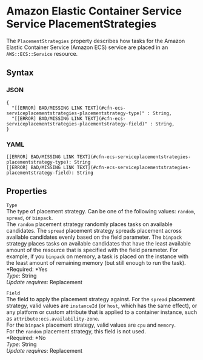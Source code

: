 # Amazon Elastic Container Service Service PlacementStrategies<a name="aws-properties-ecs-service-placementstrategies-placementstrategy"></a>

The `PlacementStrategies` property describes how tasks for the Amazon Elastic Container Service \(Amazon ECS\) service are placed in an `AWS::ECS::Service` resource\.

## Syntax<a name="w3ab2c21c14d673b5"></a>

### JSON<a name="aws-properties-ecs-serviceplacementstrategies-placementstrategy-syntax.json"></a>

```
{
  "[[ERROR] BAD/MISSING LINK TEXT](#cfn-ecs-serviceplacementstrategies-placementstrategy-type)" : String,
  "[[ERROR] BAD/MISSING LINK TEXT](#cfn-ecs-serviceplacementstrategies-placementstrategy-field)" : String,
}
```

### YAML<a name="aws-properties-ecs-serviceplacementstrategies-placementstrategy-syntax.yaml"></a>

```
[[ERROR] BAD/MISSING LINK TEXT](#cfn-ecs-serviceplacementstrategies-placementstrategy-type): String
[[ERROR] BAD/MISSING LINK TEXT](#cfn-ecs-serviceplacementstrategies-placementstrategy-field): String
```

## Properties<a name="w3ab2c21c14d673b7"></a>

`Type`  
The type of placement strategy\. Can be one of the following values: `random`, `spread`, or `binpack`\.  
The `random` placement strategy randomly places tasks on available candidates\. The `spread` placement strategy spreads placement across available candidates evenly based on the field parameter\. The `binpack` strategy places tasks on available candidates that have the least available amount of the resource that is specified with the field parameter\. For example, if you `binpack` on memory, a task is placed on the instance with the least amount of remaining memory \(but still enough to run the task\)\.  
*Required: *Yes  
*Type*: String  
*Update requires*: Replacement

`Field`  
The field to apply the placement strategy against\. For the `spread` placement strategy, valid values are `instanceId` \(or `host`, which has the same effect\), or any platform or custom attribute that is applied to a container instance, such as `attribute:ecs.availability-zone`\.  
For the `binpack` placement strategy, valid values are `cpu` and `memory`\.  
For the `random` placement strategy, this field is not used\.  
*Required: *No  
*Type*: String  
*Update requires*: Replacement